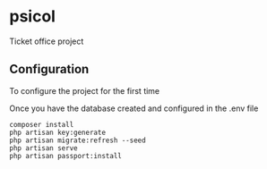 # psicol
Ticket office project

## Configuration

To configure the project for the first time

Once you have the database created and configured in the .env file
```
composer install
php artisan key:generate
php artisan migrate:refresh --seed
php artisan serve
php artisan passport:install
```
